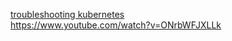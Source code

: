 [troubleshooting kubernetes](https://www.cloudtechtwitter.com/2022/04/a-visual-guide-on-troubleshooting-k8s.html) <br/>
https://www.youtube.com/watch?v=ONrbWFJXLLk
